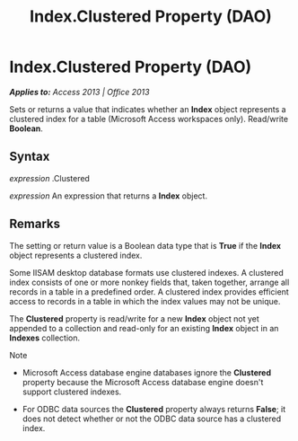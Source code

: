 ﻿---
title: Index.Clustered Property (DAO)
TOCTitle: Clustered Property
ms:assetid: dd0876a9-b7fe-c8c8-e675-5ed758ce5bd3
ms:mtpsurl: https://msdn.microsoft.com/en-us/library/Ff835375(v=office.15)
ms:contentKeyID: 48548149
ms.date: 09/18/2015
mtps_version: v=office.15
f1_keywords:
- dao360.chm1052930
f1_categories:
- Office.Version=v15
---

# Index.Clustered Property (DAO)


_**Applies to:** Access 2013 | Office 2013_

Sets or returns a value that indicates whether an **Index** object represents a clustered index for a table (Microsoft Access workspaces only). Read/write **Boolean**.

## Syntax

*expression* .Clustered

*expression* An expression that returns a **Index** object.

## Remarks

The setting or return value is a Boolean data type that is **True** if the **Index** object represents a clustered index.

Some IISAM desktop database formats use clustered indexes. A clustered index consists of one or more nonkey fields that, taken together, arrange all records in a table in a predefined order. A clustered index provides efficient access to records in a table in which the index values may not be unique.

The **Clustered** property is read/write for a new **Index** object not yet appended to a collection and read-only for an existing **Index** object in an **Indexes** collection.


> [!NOTE]
> <UL>
> <LI>
> <P>Microsoft Access database engine databases ignore the <STRONG>Clustered</STRONG> property because the Microsoft Access database engine doesn't support clustered indexes.</P>
> <LI>
> <P>For ODBC data sources the <STRONG>Clustered</STRONG> property always returns <STRONG>False</STRONG>; it does not detect whether or not the ODBC data source has a clustered index.</P></LI></UL>


